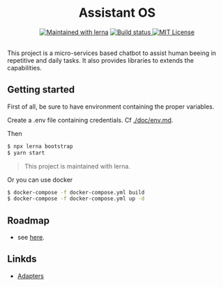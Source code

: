 <h1 align="center">
  Assistant OS
</h1>
<div align="center">
<a href="https://lernajs.io/"><img src="https://img.shields.io/badge/maintained%20with-lerna-cc00ff.svg" alt="Maintained with lerna"/><a/>
<a href="https://cloud.drone.io/assistant-os/assistant-os">
  <img src="https://cloud.drone.io/api/badges/assistant-os/assistant-os/status.svg" alt="Build status" />
</a>
<a href="./LICENSE">
  <img src="https://img.shields.io/github/license/assistant-os/assistant-os.svg" alt="MIT License" />
</a>
</div>

<br>

This project is a micro-services based chatbot to assist human beeing in repetitive and daily tasks. It also provides libraries to extends the capabilities.

## Getting started

First of all, be sure to have environment containing the proper
variables.

Create a .env file containing credentials. Cf [./doc/env.md](./doc/env.md).

Then

```bash
$ npx lerna bootstrap
$ yarn start
```

> This project is maintained with lerna.

Or you can use docker

```bash
$ docker-compose -f docker-compose.yml build
$ docker-compose -f docker-compose.yml up -d

```

## Roadmap

- see [here](https://github.com/orgs/assistant-os/projects/1).

## Linkds

- [Adapters](./doc/adapters.md)
